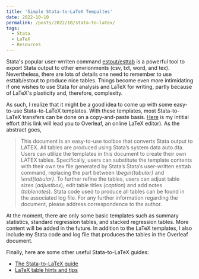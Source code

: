 ```yaml
---
title: 'Simple Stata-to-LaTeX Tempaltes'
date: 2022-10-10
permalink: /posts/2022/10/stata-to-latex/
tags:
  - Stata
  - LaTeX
  - Resources
---
```


Stata's popular user-wrriten command [estout/esttab](http://repec.sowi.unibe.ch/stata/estout/) is a powerful tool to export Stata output to other envrionments (csv, txt, word, and tex). Nevertheless, there are lots of details one need to remember to use esttab/estout to produce nice tables. Things become even more intimidating if one wishes to use Stata for analysis and LaTeX for writing, partly because of LaTeX's plasticity and, therefore, complexity.

As such, I realize that it might be a good idea to come up with some easy-to-use Stata-to-LaTeX templates. With these templates, most Stata-to-LaTeX transfers can be done on a copy-and-paste basis. [Here](https://www.overleaf.com/read/kfxrxfbqsytm) is my intitial effort (this link will lead you to Overleaf, an online LaTeX editor). As the abstract goes,

> This document is an easy-to-use toolbox that converts Stata output to LATEX. All tables are produced using Stata’s system data auto.dta. Users can utilize the templates in this document to create their own LATEX tables. Specifically, users can substitute the template contents with their own tex file generated by Stata’s Stata’s user-written esttab command, replacing the part between *\begin{tabular}* and *\end{tabular}*. To further refine the tables, users can adjust table sizes (*adjustbox*), edit table titles (*caption*) and add notes (*tablenotes*). Stata code used to produce all tables can be found in the associated log file. For any further information regarding the document, please address correspondence to the author.

At the moment, there are only some basic templates such as summary statistics, standard regression tables, and stacked regression tables. More content will be added in the future. In addition to the LaTeX templates, I also include my Stata code and log file that produces the tables in the Overleaf document.

Finally, here are some other useful Stata-to-LaTeX guides:
* [The Stata-to-LaTeX guide](https://medium.com/the-stata-guide/the-stata-to-latex-guide-6e7ed5622856)
* [LaTeX table hints and tips](https://statatexblog.com/wp-content/uploads/2013/09/tabletricks_latex.pdf)
